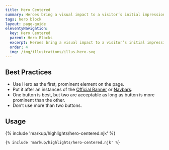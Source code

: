 ```yaml
---
title: Hero Centered
summary: Heroes bring a visual impact to a visitor’s initial impression of a site.
tags: hero block
layout: page-guide
eleventyNavigation:
  key: Hero Centered
  parent: Hero Blocks
  excerpt: Heroes bring a visual impact to a visitor’s initial impression of a site.
  order: 4
  img: /img/illustrations/illus-hero.svg
---
```


## Best Practices

- Use Hero as the first, prominent element on the page.
- Put it after an instances of the [Official Banner](/components/official-banner/) or [Navbars](/components/navbar/).
- One button is best, but two are acceptable as long as button is more prominent than the other.
- Don’t use more than two buttons.

## Usage

{% include 'markup/highlights/hero-centered.njk' %}

```html
{% include 'markup/highlights/hero-centered.njk' %}
```
